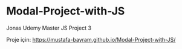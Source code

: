 # Modal-Project-with-JS

Jonas Udemy Master JS Project 3
      
Proje için: https://mustafa-bayram.github.io/Modal-Project-with-JS/
